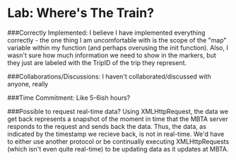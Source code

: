 # Lab: Where's The Train?


###Correctly Implemented:
I believe I have implemented everything correctly - the one thing I am uncomfortable with is the scope of the "map" variable within my function (and perhaps overusing the init function). Also, I wasn't sure how much information we need to show in the markers, but they just are labeled with the TripID of the trip they represent.

###Collaborations/Discussions:
I haven't collaborated/discussed with anyone, really

###Time Commitment:
Like 5-6ish hours?

###Possible to request real-time data?
Using XMLHttpRequest, the data we get back represents a snapshot of the moment in time that the MBTA server responds to the request and sends back the data. Thus, the data, as indicated by the timestamp we recieve back, is not in real-time. We'd have to either use another protocol or be continually executing  XMLHttpRequests (which isn't even quite real-time) to be updating data as it updates at MBTA. 